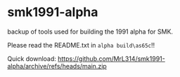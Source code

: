 # smk1991-alpha
backup of tools used for building the 1991 alpha for SMK.

Please read the README.txt in `alpha build\as65c`!!

Quick download: https://github.com/MrL314/smk1991-alpha/archive/refs/heads/main.zip
